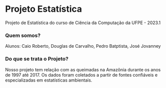 # Projeto Estatística
Projeto de Estatística do curso de Ciência da Computação da UFPE - 2023.1

### Quem somos?
Alunos: Caio Roberto, Douglas de Carvalho, Pedro Batptista, José Jovanney

### Do que se trata o Projeto?
Nosso projeto tem relação com as queimadas na Amazônia durante os anos de 1997 até 2017. Os dados foram coletados a partir de fontes confiáveis e especializadas em estatísticas ambientais.